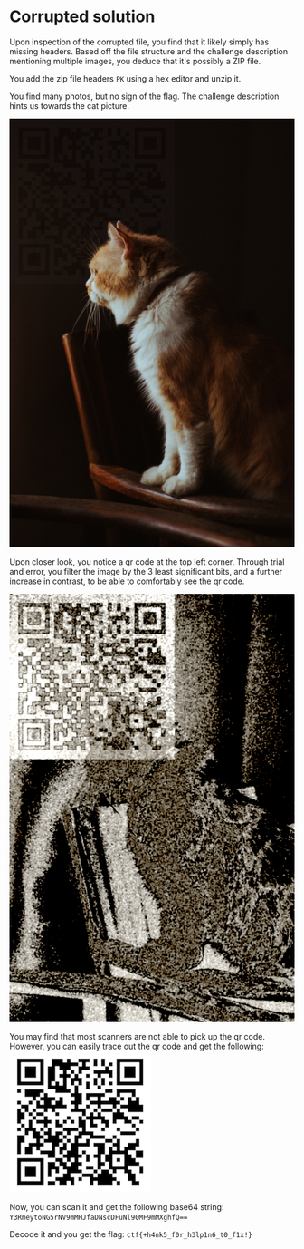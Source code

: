 # Corrupted solution

Upon inspection of the corrupted file, you find that it likely simply has missing headers. Based off the file structure and the challenge description mentioning multiple images, you deduce that it's possibly a ZIP file.

You add the zip file headers `PK` using a hex editor and unzip it.

You find many photos, but no sign of the flag. The challenge description hints us towards the cat picture.

![](sol_cat.jpg)

Upon closer look, you notice a qr code at the top left corner. Through trial and error, you filter the image by the 3 least significant bits, and a further increase in contrast, to be able to comfortably see the qr code.

![](sol_qr_code_recovery.png)

You may find that most scanners are not able to pick up the qr code. However, you can easily trace out the qr code and get the following:
![](sol_qr_code.png)

Now, you can scan it and get the following base64 string:
```Y3RmeytoNG5rNV9mMHJfaDNscDFuNl90MF9mMXghfQ==```

Decode it and you get the flag:
```ctf{+h4nk5_f0r_h3lp1n6_t0_f1x!}```
